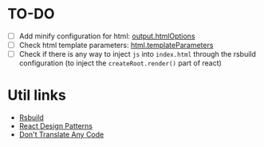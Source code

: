 # TO-DO

- [ ] Add minify configuration for html: [output.htmlOptions](https://rsbuild.dev/config/output/minify#customize-html-code-minification)
- [ ] Check html template parameters: [html.templateParameters](https://rsbuild.dev/config/html/template-parameters)
- [ ] Check if there is any way to inject `js` into `index.html` through the rsbuild configuration (to inject the `createRoot.render()` part of react)

# Util links

- [Rsbuild](https://rsbuild.dev/)
- [React Design Patterns](https://refine.dev/blog/react-design-patterns/)
- [Don't Translate Any Code](https://gist.github.com/sirius-beck/1822478720e100ce3b13dde0e54415c0)
